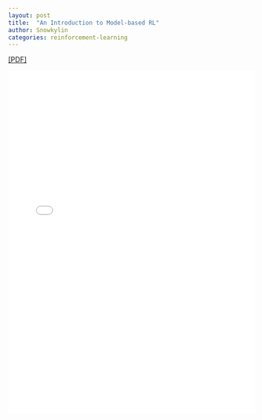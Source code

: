 ```yaml
---
layout: post
title:  "An Introduction to Model-based RL"
author: Snowkylin
categories: reinforcement-learning
---
```


[[PDF]]({{site.url}}/assets/pdf/An_introduction_of_model_based_RL_Xihan_20210423.pdf)

<embed src="{{site.url}}/assets/pdf/An_introduction_of_model_based_RL_Xihan_20210423.pdf" width="100%" height="700" type="application/pdf">
